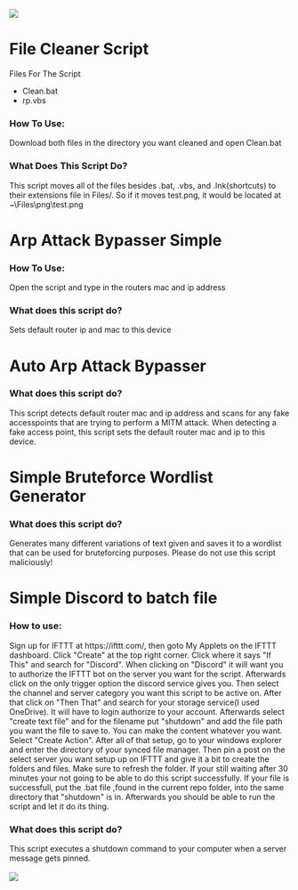 
<img src="https://capsule-render.vercel.app/api?type=slice&color=07b1ff&height=315&section=header&text=Simple%20Scripts&fontSize=60&fontColor=07ff1a" /></img>
<br />
# File Cleaner Script
Files For The Script
<br />
+ Clean.bat
+ rp.vbs
<h3>How To Use:</h3>
Download both files in the directory you want cleaned and open Clean.bat<br />
<h3>What Does This Script Do?</h3>
This script moves all of the files besides .bat, .vbs, and .lnk(shortcuts) to their extensions file in Files/. So if it moves test.png, it would be located at ~\Files\png\test.png
<br>
<h1>Arp Attack Bypasser Simple</h1>
<h3>How To Use:</h3>
Open the script and type in the routers mac and ip address<br />
<h3>What does this script do?</h3>
Sets default router ip and mac to this device<br />
<h1>Auto Arp Attack Bypasser</h1>
<h3>What does this script do?</h3>
This script detects default router mac and ip address and scans for any fake accesspoints that are trying to perform a MITM attack. When detecting a fake access point, this script sets the default router mac and ip to this device.<br />
<h1>Simple Bruteforce Wordlist Generator</h1>
<h3>What does this script do?</h3>
Generates many different variations of text given and saves it to a wordlist that can be used for bruteforcing purposes. Please do not use this script maliciously!<br />
<h1>Simple Discord to batch file</h1>
<h3>How to use:</h3>
Sign up for IFTTT at https://ifttt.com/, then goto My Applets on the IFTTT dashboard. Click "Create" at the top right corner. Click where it says "If This" and search for "Discord". When clicking on "Discord" it will want you to authorize the IFTTT bot on the server you want for the script. Afterwards click on the only trigger option the discord service gives you. Then select the channel and server category you want this script to be active on. After that click on "Then That" and search for your storage service(I used OneDrive). It will have to login authorize to your account. Afterwards select "create text file" and for the filename put "shutdown" and add the file path you want the file to save to. You can make the content whatever you want. Select "Create Action". After all of that setup, go to your windows explorer and enter the directory of your synced file manager. Then pin a post on the select server you want setup up on IFTTT and give it a bit to create the folders and files. Make sure to refresh the folder. If your still waiting after 30 minutes your not going to be able to do this script successfully. If your file is successfull, put the .bat file ,found in the current repo folder, into the same directory that "shutdown" is in. Afterwards you should be able to run the script and let it do its thing.<br />
<h3>What does this script do?</h3>
This script executes a shutdown command to your computer when a server message gets pinned.</br >
<br />
<img src="https://capsule-render.vercel.app/api?type=rect&color=ffffff&height=100&section=header&text=Anything%20I%20Post%20On%20Github%20Is%20Free%20To%20Use%20And%20Modify&fontSize=30&fontColor=07ff1a" /></img>


